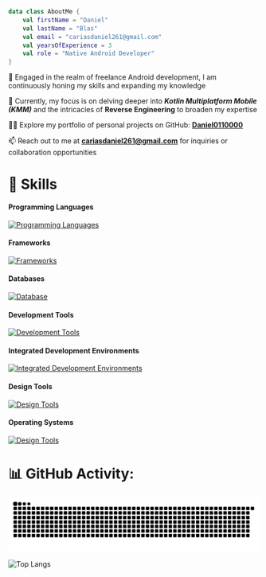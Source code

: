 ```kotlin
data class AboutMe {
    val firstName = "Daniel"
    val lastName = "Blas"
    val email = "cariasdaniel261@gmail.com"
    val yearsOfExperience = 3
    val role = "Native Android Developer"
}
```

🚀 Engaged in the realm of freelance Android development, I am continuously honing my skills and expanding my knowledge

🌱 Currently, my focus is on delving deeper into ***Kotlin Multiplatform Mobile (KMM)*** and the intricacies of **Reverse Engineering** to broaden my expertise

👨‍💻 Explore my portfolio of personal projects on GitHub: **[Daniel0110000](https://github.com/Daniel0110000)**

📫 Reach out to me at **cariasdaniel261@gmail.com** for inquiries or collaboration opportunities

# 🚀 Skills 
#### Programming Languages
[![Programming Languages](https://skillicons.dev/icons?i=kotlin,java,c,cpp,javascript,typescript,cs,python)](https://skillicons.dev)

#### Frameworks
[![Frameworks](https://skillicons.dev/icons?i=angular,ktor,spring,nodejs)](https://skillicons.dev)

#### Databases
[![Database](https://skillicons.dev/icons?i=firebase,mysql,sqlite,mongodb)](https://skillicons.dev)

#### Development Tools
[![Development Tools](https://skillicons.dev/icons?i=git,github,gradle,npm)](https://skillicons.dev)

#### Integrated Development Environments
[![Integrated Development Environments](https://skillicons.dev/icons?i=androidstudio,idea,vscode,neovim)](https://skillicons.dev)

#### Design Tools
[![Design Tools](https://skillicons.dev/icons?i=figma,blender)](https://skillicons.dev)

#### Operating Systems
[![Design Tools](https://skillicons.dev/icons?i=arch,linux,windows)](https://skillicons.dev)

# 📊 GitHub Activity:
<picture>
  <source media="(prefers-color-scheme: dark)" srcset="assets/github-snake-dark.svg" />
  <source media="(prefers-color-scheme: light)" srcset="assets/github-snake-light.svg" />
  <img alt="github-snake" src="assets/github-snake-dark.svg" />
</picture>

![Top Langs](https://github-readme-stats.vercel.app/api/top-langs/?username=daniel0110000&layout=compact)

